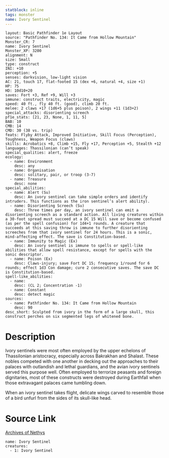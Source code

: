 ```yaml
---
statblock: inline
tags: monster
name: Ivory Sentinel
---
```

```statblock
layout: Basic Pathfinder 1e Layout
source: "Pathfinder No. 134: It Came from Hollow Mountain"
Monster_CR: 7
name: Ivory Sentinel
Monster_XP: 3200
alignment: N
size: Small
type: construct
INI: +10
perception: +5
senses: darkvision, low-light vision
AC: 21, touch 17, flat-footed 15 (dex +6, natural +4, size +1)
HP: 75
HD: 10d10+20
saves: Fort +3, Ref +9, Will +3
immune: construct traits, electricity, magic
speed: 40 ft., fly 40 ft. (good), climb 20 ft.
melee: 2 claws +17 (1d6+5 plus poison), 2 wings +11 (1d3+2)
special_attacks: disorienting screech
pf1e_stats: [21, 23, None, 1, 11, 5]
BAB: 10
CMB: 14
CMD: 30 (38 vs. trip)
feats: Flyby Attack, Improved Initiative, Skill Focus (Perception), Toughness, Weapon Focus (claws)
skills: Acrobatics +8, Climb +15, Fly +17, Perception +5, Stealth +12
languages: Thassilonian (can’t speak)
special_qualities: alert, freeze
ecology:
  - name: Environment
    desc: any
  - name: Organisation
    desc: solitary, pair, or troop (3-7)
  - name: Treasure
    desc: none
special_abilities:
  - name: Alert (Su)
    desc: An ivory sentinel can take simple orders and identify intruders. This functions as the iron sentinel’s alert ability).
  - name: Disorienting Screech (Su)
    desc: Three times per day, an ivory sentinel can emit a disorienting screech as a standard action. All living creatures within a 30-foot spread must succeed at a DC 15 Will save or become confused (as per the spell confusion) for 1d4+1 rounds. A creature that succeeds at this saving throw is immune to further disorienting screeches from that ivory sentinel for 24 hours. This is a sonic, mind-affecting effect. The save is Constitution-based.
  - name: Immunity to Magic (Ex)
    desc: An ivory sentinel is immune to spells or spell-like abilities that allow spell resistance, except for spells with the sonic descriptor.
  - name: Poison (Ex)
    desc: Claws-injury; save Fort DC 15; frequency 1/round for 6 rounds; effect 1d3 Con damage; cure 2 consecutive saves. The save DC is Constitution-based.
spell-like_abilities:
  - name:
    desc: (CL 2; Concentration -1)
  - name: Constant
    desc: detect magic
sources:
  - name: Pathfinder No. 134: It Came from Hollow Mountain
    desc: 90
desc_short: Sculpted from ivory in the form of a large skull, this construct perches on six segmented legs of whitened bone.
```
# Description
Ivory sentinels were most often employed by the upper echelons of Thassilonian aristocracy, especially across Bakrakhan and Shalast. These nobles competed with one another in decking out the approaches to their palaces with outlandish and lethal guardians, and the avian ivory sentinels served this purpose well. Often employed to terrorize peasants and foreign dignitaries, most of these constructs were destroyed during Earthfall when those extravagant palaces came tumbling down.

 When an ivory sentinel takes flight, delicate wings carved to resemble those of a bird unfurl from the sides of its skull-like head.
# Source Link
[Archives of Nethys](https://aonprd.com/MonsterDisplay.aspx?ItemName=Ivory%20Sentinel)
```encounter-table
name: Ivory Sentinel
creatures:
  - 1: Ivory Sentinel
```
